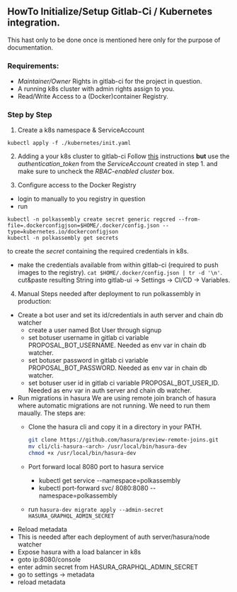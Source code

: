 ## HowTo Initialize/Setup **Gitlab-Ci / Kubernetes** integration.

This hast only to be done once is mentioned here only for the
purpose of documentation.

### Requirements:
* *Maintainer/Owner* Rights in gitlab-ci for the project in question.
* A running k8s cluster with admin rights assign to you.
* Read/Write Access to a (Docker)container Registry.

### Step by Step

1. Create a k8s namespace & ServiceAccount
```
kubectl apply -f ./kubernetes/init.yaml
```

2. Adding a your k8s cluster to gitlab-ci
Follow [this](https://docs.gitlab.com/ee/user/project/clusters/add_remove_clusters.html#add-existing-cluster) instructions
**but** use the *authentication_token* from the *ServiceAccount* created in step 1. and make sure to uncheck the *RBAC-enabled cluster* box.

3. Configure access to the Docker Registry
* login to manually to you registry in question
* run
```
kubectl -n polkassembly create secret generic regcred --from-file=.dockerconfigjson=$HOME/.docker/config.json --type=kubernetes.io/dockerconfigjson
kubectl -n polkassembly get secrets
```
to create the *secret* containing the required credentials in k8s.
* make the credentials available from within gitlab-ci (required to push images to the registry).
`cat $HOME/.docker/config.json | tr -d '\n'`. cut&paste resulting String into gitlab-ui -> Settings -> CI/CD -> Variables.

4. Manual Steps needed after deployment to run polkassembly in production:

- Create a bot user and set its id/credentials in auth server and chain db watcher
  - create a user named Bot User through signup
  - set botuser username in gitlab ci variable PROPOSAL_BOT_USERNAME. Needed as env var in chain db watcher.
  - set botuser password in gitlab ci variable PROPOSAL_BOT_PASSWORD. Needed as env var in chain db watcher.
  - set botuser user id in gitlab ci variable PROPOSAL_BOT_USER_ID. Needed as env var in auth server and chain db watcher.
- Run migrations in hasura
  We are using remote join branch of hasura where automatic migrations are not running. We need to run them maually.
  The steps are:
  - Clone the hasura cli and copy it in a directory in your PATH.

    ```bash
    git clone https://github.com/hasura/preview-remote-joins.git
    mv cli/cli-hasura-<arch> /usr/local/bin/hasura-dev
    chmod +x /usr/local/bin/hasura-dev
    ```
  - Port forward local 8080 port to hasura service
    - kubectl get service --namespace=polkassembly
    - kubectl port-forward svc/<hasura-service> 8080:8080 --namespace=polkassembly
  - run `hasura-dev migrate apply --admin-secret HASURA_GRAPHQL_ADMIN_SECRET`
- Reload metadata
 - This is needed after each deployment of auth server/hasura/node watcher
 - Expose hasura with a load balancer in k8s
 - goto ip:8080/console
 - enter admin secret from HASURA_GRAPHQL_ADMIN_SECRET
 - go to settings -> metadata
 - reload metadata

